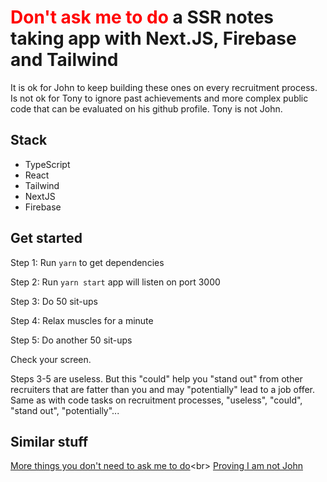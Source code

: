 # <span style="color:red;font-weight:700;">Don't ask me to do</span> a SSR notes taking app with Next.JS, Firebase and Tailwind
It is ok for John to keep building these ones on every recruitment process. Is not ok for Tony to ignore past achievements and more complex public code that can be evaluated on his github profile. Tony is not John.

## Stack
- TypeScript
- React
- Tailwind
- NextJS
- Firebase

## Get started
Step 1: Run `yarn` to get dependencies

Step 2: Run `yarn start` app will listen on port 3000

Step 3: Do 50 sit-ups

Step 4: Relax muscles for a minute

Step 5: Do another 50 sit-ups

Check your screen.

Steps 3-5 are useless. But this "could" help you "stand out" from other recruiters that are fatter than you and may "potentially" lead to a job offer. Same as with code tasks on recruitment processes, "useless", "could", "stand out", "potentially"...

## Similar stuff
[More things you don't need to ask me to do]('https://github.com/TonySapa/i-am-not-john#dont-ask-me-to-do')<br>
[Proving I am not John]('https://github.com/TonySapa/i-am-not-john')